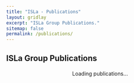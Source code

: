 ```yaml
---
title: "ISLa - Publications"
layout: gridlay
excerpt: "ISLa Group Publications."
sitemap: false
permalink: /publications/
---
```


<h2>ISLa Group Publications</h2>

<!-- Loading message -->
<p id="loading-text" style="text-align:center; margin: 20px 0;">Loading publications...</p>

<!-- BibBase container -->
<div id="bibbase"></div>

<!-- BibBase script -->
<script src="https://bibbase.org/show?bib=https://raw.githubusercontent.com/Isla-lab/Isla-lab.github.io/refs/heads/master/_data/pubs.bib&group0=year&jsonp=1&owner=none"></script>

<!-- Script to hide the loading message after BibBase finishes loading -->
<script>
  function hideLoadingTextWhenReady() {
    const loadingText = document.getElementById('loading-text');
    const checkExist = setInterval(() => {
      const bibContent = document.querySelector('#bibbase .bibbase_group');
      if (bibContent && bibContent.children.length > 0) {
        loadingText.style.display = 'none';
        clearInterval(checkExist);
      }
    }, 200); // check every 200ms
  }

  document.addEventListener("DOMContentLoaded", hideLoadingTextWhenReady);
</script>
